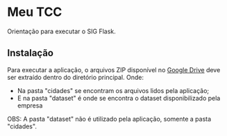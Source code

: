 # Meu TCC

Orientação para executar o SIG Flask.

## Instalação

Para executar a aplicação, o arquivos ZIP disponível no [Google Drive](https://drive.google.com/file/d/135FxX_VEYAWfaCquGJ4mueju6NFIrQB8/view?usp=sharing) deve ser extraído dentro do diretório principal. Onde:
- Na pasta "cidades" se encontram os arquivos lidos pela aplicação;
- E na pasta "dataset" é onde se encontra o dataset disponibilizado pela empresa

OBS: A pasta "dataset" não é utilizado pela aplicação, somente a pasta "cidades".
